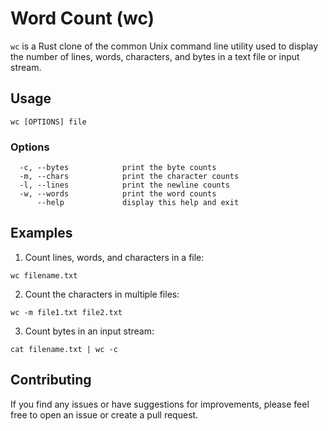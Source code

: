 # Word Count (wc)

`wc` is a Rust clone of the common Unix command line utility used to display the number of lines, words, characters, and bytes in a text file or input stream.

## Usage
```
wc [OPTIONS] file
```

### Options
```
  -c, --bytes            print the byte counts
  -m, --chars            print the character counts
  -l, --lines            print the newline counts
  -w, --words            print the word counts
      --help             display this help and exit
```

## Examples
1. Count lines, words, and characters in a file:
```
wc filename.txt
```

2. Count the characters in multiple files:
```
wc -m file1.txt file2.txt
```

3. Count bytes in an input stream:
```
cat filename.txt | wc -c
```

## Contributing

If you find any issues or have suggestions for improvements, please feel free to open an issue or create a pull request.

